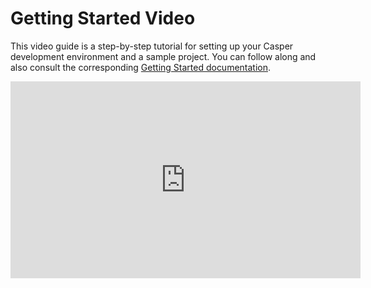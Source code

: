 # Getting Started Video

This video guide is a step-by-step tutorial for setting up your Casper development environment and a sample project. You can follow along and also consult the corresponding [Getting Started documentation](../../developers/writing-onchain-code/getting-started.md).

<p align="center">
<iframe width="560" height="315" src="https://www.youtube.com/embed?v=XvV02iBoctc&list=PL8oWxbJ-csEogSV-M0IPiofWP5I_dLji6&index=1" frameborder="0" allow="accelerometer; autoplay; clipboard-write; encrypted-media; gyroscope; picture-in-picture" allowfullscreen></iframe>
</p>